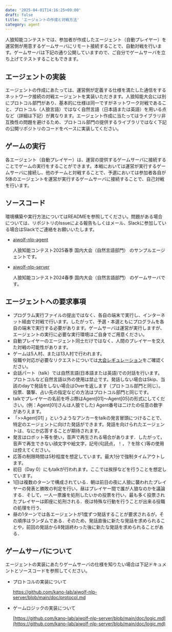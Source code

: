 ```yaml
---
date: '2025-04-01T14:16:25+09:00'
draft: false
title: 'エージェントの作成と対戦方法'
category: agent
---
```


人狼知能コンテストでは、参加者が作成したエージェント（自動プレイヤー）を運営側が用意するゲームサーバにリモート接続することで、自動対戦を行います。ゲームサーバは下記の通り公開していますので、ご自分でゲームサーバを立ち上げてテストすることもできます。

## エージェントの実装
エージェントの作成にあたっては、運営側が定義する仕様を満たした通信をするネットワーク接続の対戦エージェントを実装いただきます。人狼知能大会には別にプロトコル部門があり、基本的に仕様は同一ですがネットワーク対戦であること、プロトコル（人狼言語）ではなく自然言語（日本語または英語）を用いる点など（詳細は下記）が異なります。エージェント作成に当たってはライブラリ非互換性の問題を避けるため、プロトコル部門の提供するライブラリではなく下記の公開リポジトリのコードをベースに実装してください。

## ゲームの実行
各エージェント（自動プレイヤー）は、運営の提供するゲームサーバに接続することでゲームの実行をすることができます。本戦においては運営が実行するゲームサーバに接続し、他のチームと対戦することで、予選においては参加者各自が5体のエージェントを運営が実行するゲームサーバに接続することで、自己対戦を行います。

## ソースコード
環境構築や実行方法についてはREADMEを参照してください。問題がある場合については、リポジトリのIssueによる報告もしくはメール、Slackに参加している場合はSlackでご連絡をお願いいたします。

- [aiwolf-nlp-agent](https://github.com/aiwolfdial/aiwolf-nlp-agent)

    人狼知能コンテスト2025春季 国内大会（自然言語部門） のサンプルエージェントです。
- [aiwolf-nlp-server](https://github.com/aiwolfdial/aiwolf-nlp-server)

    人狼知能コンテスト2024春季 国内大会（自然言語部門） のゲームサーバです。

## エージェントへの要求事項
- プログラム実行ファイルの提出ではなく、各自の端末で実行し、インターネット経由で対戦で行います。したがって、予選・本選ともにプログラムを各自の端末で実行する必要があります。ゲームサーバは運営が実行しますが、エージェントの実行に必要な実行環境はご自身でご用意ください。
- 自動プレイヤーのエージェント同士だけではなく、人間のプレイヤーを交えた対戦の可能性があります。
- ゲームは5人村、または13人村で行われます。\
    役職や対応が必要なリクエストについては[大会レギュレーション](/menu/regulation)をご確認ください。
- 会話パート（talk）では自然言語(日本語または英語)での対話を行います。プロトコルなど自然言語以外の使用は禁止です。発話しない場合はSkip、当該のdayで発話をしない場合はOverを返します（プロトコル部門と同じ）。投票、襲撃、占い先の指定などの方法はプロトコル部門と同じです。
- talkでプレイヤーの名前を呼ぶ際はAgent[01]～Agent[05]の形式にしてください。(例：Agent[01]さんは人狼でした) Agent番号は二けたの任意の数字がありえます。
- 「>>Agent[01] 」というようなアンカーをtalkの発言冒頭につけることで、特定のエージェントに向けた発話ができます。発話を向けられたエージェントは、なにか応答することが期待されます。
- 発言はロボット等を使い，音声で再生される場合があります．したがって，音声で再生できない顔文字や絵文字，記号(句読点，！，？を除く)等の使用は控えてください。
- 応答の制限時間は5秒程度を想定しています。最大1分で強制タイムアウトします。
- 初日（Day 0）にもtalkが行われます。ここでは挨拶などを行うことを想定しています。
- 1日は複数のターンで構成されている．朝は前日の夜に人狼に襲われたプレイヤーの発表と勝敗の判定を行い，昼はプレイヤー間で誰が人狼なのかを議論する．そして，一人一票誰を処刑したいかの投票を行い，最も多く投票されたプレイヤーは即座に処刑される．夜は特殊な行動を行うことが出来る役職の処理を行う．
- 昼の1ターンでは各エージェントが1度ずつ発話することが要求されるが，その順序はランダムである．そのため，発話直後に新たな発話を求められることや，前回の発話から8発話終わった後に新たな発話を求められることがある．

## ゲームサーバについて
エージェントの実装にあたりゲームサーバの仕様を知りたい場合は下記ドキュメントとソースコードを参照してください。

- プロトコルの実装について

    [https://github.com/kano-lab/aiwolf-nlp-server/blob/main/doc/protocol.md ](https://github.com/kano-lab/aiwolf-nlp-server/blob/main/doc/protocol.md )

- ゲームロジックの実装について

    [https://github.com/kano-lab/aiwolf-nlp-server/blob/main/doc/logic.md](https://github.com/kano-lab/aiwolf-nlp-server/blob/main/doc/logic.md)